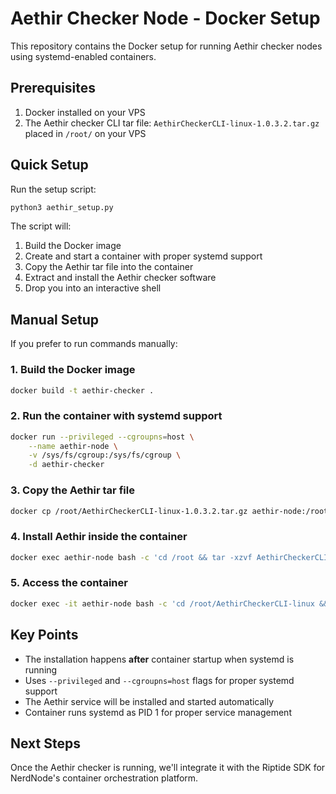 # Aethir Checker Node - Docker Setup

This repository contains the Docker setup for running Aethir checker nodes using systemd-enabled containers.

## Prerequisites

1. Docker installed on your VPS
2. The Aethir checker CLI tar file: `AethirCheckerCLI-linux-1.0.3.2.tar.gz` placed in `/root/` on your VPS

## Quick Setup

Run the setup script:

```bash
python3 aethir_setup.py
```

The script will:
1. Build the Docker image
2. Create and start a container with proper systemd support
3. Copy the Aethir tar file into the container
4. Extract and install the Aethir checker software
5. Drop you into an interactive shell

## Manual Setup

If you prefer to run commands manually:

### 1. Build the Docker image
```bash
docker build -t aethir-checker .
```

### 2. Run the container with systemd support
```bash
docker run --privileged --cgroupns=host \
    --name aethir-node \
    -v /sys/fs/cgroup:/sys/fs/cgroup \
    -d aethir-checker
```

### 3. Copy the Aethir tar file
```bash
docker cp /root/AethirCheckerCLI-linux-1.0.3.2.tar.gz aethir-node:/root/
```

### 4. Install Aethir inside the container
```bash
docker exec aethir-node bash -c 'cd /root && tar -xzvf AethirCheckerCLI-linux-1.0.3.2.tar.gz && cd AethirCheckerCLI-linux && ./install.sh'
```

### 5. Access the container
```bash
docker exec -it aethir-node bash -c 'cd /root/AethirCheckerCLI-linux && bash'
```

## Key Points

- The installation happens **after** container startup when systemd is running
- Uses `--privileged` and `--cgroupns=host` flags for proper systemd support
- The Aethir service will be installed and started automatically
- Container runs systemd as PID 1 for proper service management

## Next Steps

Once the Aethir checker is running, we'll integrate it with the Riptide SDK for NerdNode's container orchestration platform.
